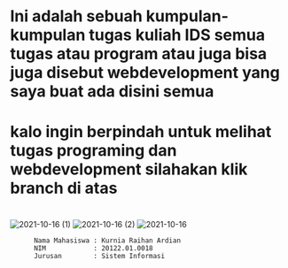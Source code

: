 # Ini adalah sebuah kumpulan-kumpulan tugas kuliah IDS semua tugas atau program atau juga bisa juga disebut webdevelopment yang saya buat ada disini semua
# kalo ingin berpindah untuk melihat tugas programing dan webdevelopment silahakan klik branch di atas 
# 
![2021-10-16 (1)](https://user-images.githubusercontent.com/36406297/137530160-9537d6ad-add3-465d-b7a1-0fa9a28322e5.png)
![2021-10-16 (2)](https://user-images.githubusercontent.com/36406297/137530165-53dac8fb-3142-431c-83a2-f76cbacd64cc.png)
![2021-10-16](https://user-images.githubusercontent.com/36406297/137530168-61cfbee3-79fe-41ae-975a-1f1efff6ffb2.png)

          Nama Mahasiswa : Kurnia Raihan Ardian
          NIM            : 20122.01.0018
          Jurusan        : Sistem Informasi
          
